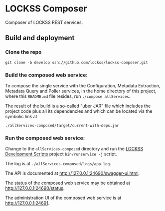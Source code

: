 <!--

Copyright (c) 2000-2019 Board of Trustees of Leland Stanford Jr. University,
all rights reserved.

Redistribution and use in source and binary forms, with or without modification,
are permitted provided that the following conditions are met:

1. Redistributions of source code must retain the above copyright notice, this
list of conditions and the following disclaimer.

2. Redistributions in binary form must reproduce the above copyright notice,
this list of conditions and the following disclaimer in the documentation and/or
other materials provided with the distribution.

3. Neither the name of the copyright holder nor the names of its contributors
may be used to endorse or promote products derived from this software without
specific prior written permission.

THIS SOFTWARE IS PROVIDED BY THE COPYRIGHT HOLDERS AND CONTRIBUTORS "AS IS" AND
ANY EXPRESS OR IMPLIED WARRANTIES, INCLUDING, BUT NOT LIMITED TO, THE IMPLIED
WARRANTIES OF MERCHANTABILITY AND FITNESS FOR A PARTICULAR PURPOSE ARE
DISCLAIMED. IN NO EVENT SHALL THE COPYRIGHT HOLDER OR CONTRIBUTORS BE LIABLE FOR
ANY DIRECT, INDIRECT, INCIDENTAL, SPECIAL, EXEMPLARY, OR CONSEQUENTIAL DAMAGES
(INCLUDING, BUT NOT LIMITED TO, PROCUREMENT OF SUBSTITUTE GOODS OR SERVICES;
LOSS OF USE, DATA, OR PROFITS; OR BUSINESS INTERRUPTION) HOWEVER CAUSED AND ON
ANY THEORY OF LIABILITY, WHETHER IN CONTRACT, STRICT LIABILITY, OR TORT
(INCLUDING NEGLIGENCE OR OTHERWISE) ARISING IN ANY WAY OUT OF THE USE OF THIS
SOFTWARE, EVEN IF ADVISED OF THE POSSIBILITY OF SUCH DAMAGE.

--> 
# LOCKSS Composer
Composer of LOCKSS REST services.

## Build and deployment
### Clone the repo
`git clone -b develop ssh://github.com/lockss/lockss-composer.git`

### Build the composed web service:
To compose the single service with the Configuration, Metadata Extraction,
Metadata Query and Poller services, in the home directory of this project, where
this `README.md` file resides, run `./compose allServices`.

The result of the build is a so-called "uber JAR" file which includes the
project code plus all its dependencies and which can be located via the symbolic
link at

`./allServices-composed/target/current-with-deps.jar`

### Run the composed web service:
Change to the `allServices-composed` directory and run the
[LOCKSS Development Scripts](https://github.com/lockss/laaws-dev-scripts)
project `bin/runservice -j` script.

The log is at `./allServices-composed/logs/app.log`.

The API is documented at <http://127.0.0.1:24690/swagger-ui.html>.

The status of the composed web service may be obtained at
<http://127.0.0.1:24690/status>.

The administration UI of the composed web service is at
<http://127.0.0.1:24691>.
